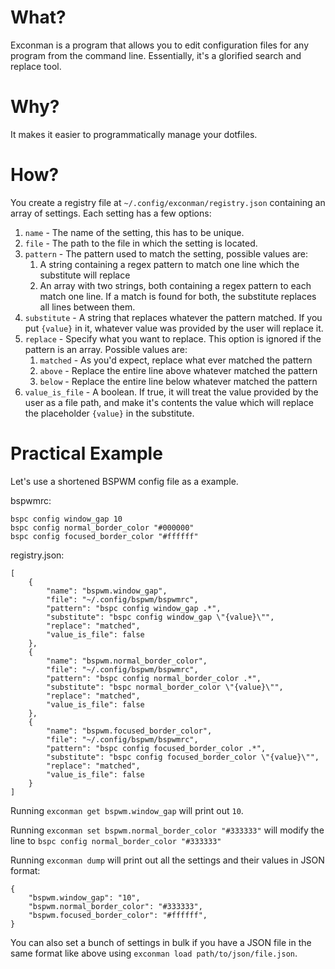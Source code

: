# What?
Exconman is a program that allows you to edit configuration files for any program from the command line.
Essentially, it's a glorified search and replace tool.

# Why?
It makes it easier to programmatically manage your dotfiles.

# How?
You create a registry file at `~/.config/exconman/registry.json` containing an array of settings. Each setting has a few options:

1. `name` - The name of the setting, this has to be unique.
2. `file` - The path to the file in which the setting is located.
3. `pattern` - The pattern used to match the setting, possible values are:
	1. A string containing a regex pattern to match one line which the substitute will replace
	2. An array with two strings, both containing a regex pattern to each match one line. If a match is found for both, the substitute replaces all lines between them.
4. `substitute` - A string that replaces whatever the pattern matched. If you put `{value}` in it, whatever value was provided by the user will replace it.
5. `replace` - Specify what you want to replace. This option is ignored if the pattern is an array. Possible values are:
	1. `matched` - As you'd expect, replace what ever matched the pattern
	2. `above` - Replace the entire line above whatever matched the pattern
	2. `below` - Replace the entire line below whatever matched the pattern
6. `value_is_file` - A boolean. If true, it will treat the value provided by the user as a file path, and make it's contents the value which will replace the placeholder `{value}` in the substitute.

# Practical Example
Let's use a shortened BSPWM config file as a example.

bspwmrc:
```
bspc config window_gap 10
bspc config normal_border_color "#000000"
bspc config focused_border_color "#ffffff"
```

registry.json:
```
[
	{
		"name": "bspwm.window_gap",
		"file": "~/.config/bspwm/bspwmrc",
		"pattern": "bspc config window_gap .*",
		"substitute": "bspc config window_gap \"{value}\"",
		"replace": "matched",
		"value_is_file": false
	},
	{
		"name": "bspwm.normal_border_color",
		"file": "~/.config/bspwm/bspwmrc",
		"pattern": "bspc config normal_border_color .*",
		"substitute": "bspc normal_border_color \"{value}\"",
		"replace": "matched",
		"value_is_file": false
	},
	{
		"name": "bspwm.focused_border_color",
		"file": "~/.config/bspwm/bspwmrc",
		"pattern": "bspc config focused_border_color .*",
		"substitute": "bspc config focused_border_color \"{value}\"",
		"replace": "matched",
		"value_is_file": false
	}
]
```

Running `exconman get bspwm.window_gap` will print out `10`.

Running `exconman set bspwm.normal_border_color "#333333"` will modify the line to `bspc config normal_border_color "#333333"`

Running `exconman dump` will print out all the settings and their values in JSON format:
```
{
	"bspwm.window_gap": "10",
	"bspwm.normal_border_color": "#333333",
	"bspwm.focused_border_color": "#ffffff",
}
```
You can also set a bunch of settings in bulk if you have a JSON file in the same format like above using `exconman load path/to/json/file.json`.

